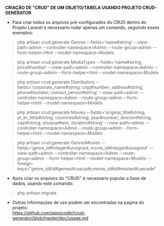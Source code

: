 **CRIAÇÃO DE "CRUD" DE UM OBJETO/TABELA USANDO PROJETO CRUD-GENERATOR**  

- Para criar todos os arquivos pré-configurados do CRUD dentro do Projeto Laravel é necessario rodar apenas um comando, seguindo esses exemplos:  

>php artisan crud:generate Genres --fields='name#string' --view-path=admin --controller-namespace=Admin --route-group=admin --form-helper=html --model-namespace=Models  

>php artisan crud:generate MediaTypes --fields='name#string; price#number' --view-path=admin --controller-namespace=Admin --route-group=admin --form-helper=html --model-namespace=Models  

>php artisan crud:generate Distributors --fields='corporate_name#string; cnpj#number; address#string; phone#number; contact_person#string' --view-path=admin --controller-namespace=Admin --route-group=admin --form-helper=html --model-namespace=Models  

>php artisan crud:generate Movies --fields='original_title#string; pt_br_tittle#string; countries#string; year#number; director#string; cast#string; sinopse#text; duration#string' --view-path=admin --controller-namespace=Admin --route-group=admin --form-helper=html --model-namespace=Models  

>php artisan crud:generate GenresMovies --fields='genre_id#integer#unsigned; movie_id#integer#unsigned' --view-path=admin --controller-namespace=Admin --route-group=admin --form-helper=html --model-namespace=Models --foreign-keys="genre_id#id#genres#cascade;movie_id#id#movies#cascade"  

- Após criar os arquivos do "CRUD" é necessario popular a base de dados, usando este comando:  
> php artisan migrate  

- Outras informações de uso podem ser encontradas na pagina do projeto:  
https://github.com/appzcoder/crud-generator/blob/master/doc/usage.md  
